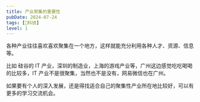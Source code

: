 ```yaml
---
title: 产业聚集的重要性
pubDate: 2024-07-24
tags: [🔭科技]
level: 1
---
```


各种产业往往喜欢喜欢聚集在一个地方，这样就能充分利用各种人才、资源、信息等。

比如 硅谷的 IT 产业，深圳的制造业，上海的游戏产业等，广州这边感觉吃吃喝喝的比较多，IT 产业不是很聚集，当然也不是没有，网易微信也在广州。

如果要有个人的深入发展，还是得找适合自己的聚集性产业所在地比较好，可以有更多的学习交流机会。
